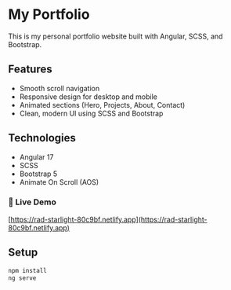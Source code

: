 # My Portfolio

This is my personal portfolio website built with Angular, SCSS, and Bootstrap.

## Features
- Smooth scroll navigation
- Responsive design for desktop and mobile
- Animated sections (Hero, Projects, About, Contact)
- Clean, modern UI using SCSS and Bootstrap

## Technologies
- Angular 17
- SCSS
- Bootstrap 5
- Animate On Scroll (AOS)

### 🔗 Live Demo
[https://rad-starlight-80c9bf.netlify.app](https://rad-starlight-80c9bf.netlify.app)

## Setup
```bash
npm install
ng serve